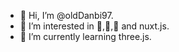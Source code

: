 - 👋 Hi, I’m @oldDanbi97.
- 👀 I’m interested in 🍕,🥐,🍣 and nuxt.js.
- 🌱 I’m currently learning three.js.
